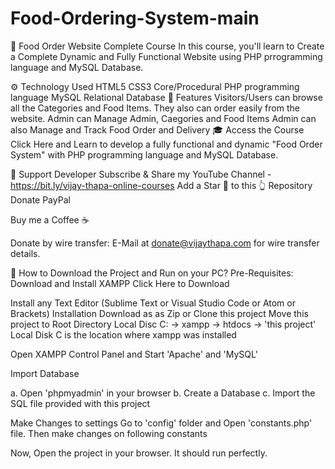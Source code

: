 # Food-Ordering-System-main

🥘 Food Order Website Complete Course
In this course, you'll learn to Create a Complete Dynamic and Fully Functional Website using PHP prrogramming language and MySQL Database.

⚙️ Technology Used
HTML5
CSS3
Core/Procedural PHP programming language
MySQL Relational Database
🧰 Features
Visitors/Users can browse all the Categories and Food Items.
They also can order easily from the website.
Admin can Manage Admin, Caegories and Food Items
Admin can also Manage and Track Food Order and Delivery
🎓 Access the Course
Click Here and Learn to develop a fully functional and dynamic "Food Order System" with PHP programming language and MySQL Database.

👏 Support Developer
Subscribe & Share my YouTube Channel - https://bit.ly/vijay-thapa-online-courses
Add a Star 🌟 to this 👆 Repository
Donate
PayPal

Buy me a Coffee ☕️

Donate by wire transfer: E-Mail at donate@vijaythapa.com for wire transfer details.

📖 How to Download the Project and Run on your PC?
Pre-Requisites:
Download and Install XAMPP
Click Here to Download

Install any Text Editor (Sublime Text or Visual Studio Code or Atom or Brackets)
Installation
Download as as Zip or Clone this project
Move this project to Root Directory
Local Disc C: -> xampp -> htdocs -> 'this project'
Local Disk C is the location where xampp was installed

Open XAMPP Control Panel and Start 'Apache' and 'MySQL'

Import Database

a. Open 'phpmyadmin' in your browser b. Create a Database c. Import the SQL file provided with this project

Make Changes to settings
Go to 'config' folder and Open 'constants.php' file. Then make changes on following constants

<?php 
//Start Session
session_start();

//Create Constants to Store Non Repeating Values
define('SITEURL', 'http://localhost/food-order/'); //Update the home URL of the project if you have changed port number or it's live on server
define('LOCALHOST', 'localhost');
define('DB_USERNAME', 'root');
define('DB_PASSWORD', '');
define('DB_NAME', 'food-order');
    
$conn = mysqli_connect(LOCALHOST, DB_USERNAME, DB_PASSWORD) or die(mysqli_error()); //Database Connection
$db_select = mysqli_select_db($conn, DB_NAME) or die(mysqli_error()); //SElecting Database 

?>
Now, Open the project in your browser. It should run perfectly.
